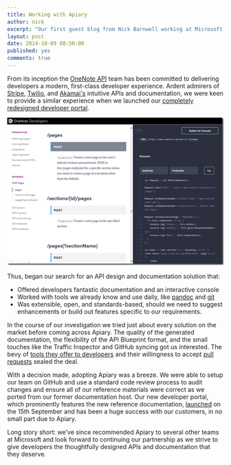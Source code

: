 ```yaml
---
title: Working with Apiary
author: nick
excerpt: "Our first guest blog from Nick Barnwell working at Microsoft OneNote team. Read about their experience with Apiary"
layout: post
date: 2014-10-09 08:50:00
published: yes
comments: true
---
```


From its inception the [OneNote API][dondc] team has been committed to
delivering developers a modern, first-class developer experience. Ardent
admirers of [Stripe][stripe], [Twilio][twilio], and [Akamai's][akamai-apiary]
intuitive APIs and documentation, we were keen to provide a similar experience
when we launched our [completely redesigned developer portal][dondc]. 

![OneNote](/images/2014-10-08-OneNote-Guest-Blog/OneNote.png)

Thus, began our search for an API design and documentation solution that:

* Offered developers fantastic documentation and an interactive console
* Worked with tools we already know and use daily, like [pandoc][] and [git][]
* Was extensible, open, and standards-based, should we need to suggest
  enhancements or build out features specific to our requirements.

In the course of our investigation we tried just about every solution on the
market before coming across Apiary. The quality of the generated
documentation, the flexibility of the API Blueprint format, and the small touches
like the Traffic Inspector and GitHub syncing got us interested. The bevy of
[tools they offer to developers][apiary-gh] and their willingness to accept
[pull requests][apib-prs] sealed the deal.

With a decision made, adopting Apiary was a breeze. We were able to setup our
team on GitHub and use a standard code review process to audit changes and
ensure all of our reference materials were correct as we ported from our former
documentation host. Our new developer portal, which prominently features the new
reference documentation, [launched][] on the 15th September and has been a huge
success with our customers, in no small part due to Apiary.

Long story short: we've since recommended Apiary to several other teams at
Microsoft and look forward to continuing our partnership as we strive to give
developers the thoughtfully designed APIs and documentation that they deserve.

[dondc]: http://dev.onenote.com/
[stripe]: http://stripe.com
[twilio]: http://twilio.com
[akamai-apiary]: http://dev.akamai.com
[apiary-gh]: https://github.com/apiaryio
[apib-prs]: https://github.com/apiaryio/api-blueprint/pulls?q=is%3Apr+is%3Aclosed
[launched]: http://blogs.msdn.com/b/onenotedev/archive/2014/09/17/announcing-the-new-onenote-dev-center-with-interactive-docs.aspx
[pandoc]: http://johnmacfarlane.net/pandoc/
[git]: http://git-scm.com/
